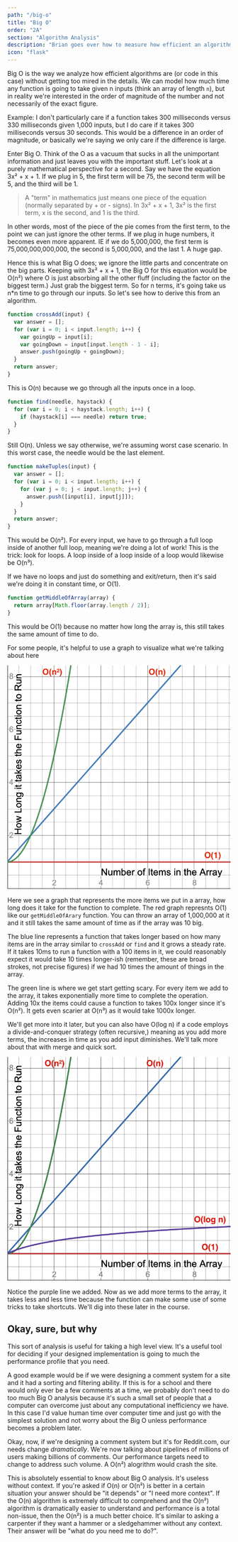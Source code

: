 ```yaml
---
path: "/big-o"
title: "Big O"
order: "2A"
section: "Algorithm Analysis"
description: "Brian goes over how to measure how efficient an algorithm and the tools we have to measure it"
icon: "flask"
---
```


Big O is the way we analyze how efficient algorithms are (or code in this case) without getting too mired in the details. We can model how much time any function is going to take given n inputs (think an array of length `n`), but in reality we're interested in the order of magnitude of the number and not necessarily of the exact figure.

Example: I don't particularly care if a function takes 300 milliseconds versus 330 milliseconds given 1,000 inputs, but I do care if it takes 300 milliseconds versus 30 seconds. This would be a difference in an order of magnitude, or basically we're saying we only care if the difference is large.

Enter Big O. Think of the O as a vacuum that sucks in all the unimportant information and just leaves you with the important stuff. Let's look at a purely mathematical perspective for a second. Say we have the equation 3x² + x + 1. If we plug in 5, the first term will be 75, the second term will be 5, and the third will be 1.

> A "term" in mathematics just means one piece of the equation (normally separated by + or - signs). In 3x² + x + 1, 3x² is the first term, x is the second, and 1 is the third.

In other words, most of the piece of the pie comes from the first term, to the point we can just ignore the other terms. If we plug in huge numbers, it becomes even more apparent. IE if we do 5,000,000, the first term is 75,000,000,000,000, the second is 5,000,000, and the last 1. A huge gap.

Hence this is what Big O does; we ignore the little parts and concentrate on the big parts. Keeping with 3x² + x + 1, the Big O for this equation would be O(n²) where O is just absorbing all the other fluff (including the factor on the biggest term.) Just grab the biggest term. So for n terms, it's going take us n\*n time to go through our inputs. So let's see how to derive this from an algorithm.

```javascript
function crossAdd(input) {
  var answer = [];
  for (var i = 0; i < input.length; i++) {
    var goingUp = input[i];
    var goingDown = input[input.length - 1 - i];
    answer.push(goingUp + goingDown);
  }
  return answer;
}
```

This is O(n) because we go through all the inputs once in a loop.

```javascript
function find(needle, haystack) {
  for (var i = 0; i < haystack.length; i++) {
    if (haystack[i] === needle) return true;
  }
}
```

Still O(n). Unless we say otherwise, we're assuming worst case scenario. In this worst case, the needle would be the last element.

```javascript
function makeTuples(input) {
  var answer = [];
  for (var i = 0; i < input.length; i++) {
    for (var j = 0; j < input.length; j++) {
      answer.push([input[i], input[j]]);
    }
  }
  return answer;
}
```

This would be O(n²). For every input, we have to go through a full loop inside of another full loop, meaning we're doing a lot of work! This is the trick: look for loops. A loop inside of a loop inside of a loop would likewise be O(n³).

If we have no loops and just do something and exit/return, then it's said we're doing it in constant time, or O(1).

```javascript
function getMiddleOfArray(array) {
  return array[Math.floor(array.length / 2)];
}
```

This would be O(1) because no matter how long the array is, this still takes the same amount of time to do.

For some people, it's helpful to use a graph to visualize what we're talking about here

![graph of y = 1, y = x + 1, and y = x^2 + 1](./images/graph.png)

Here we see a graph that represents the more items we put in a array, how long does it take for the function to complete. The red graph represnts O(1) like our `getMiddleOfArary` function. You can throw an array of 1,000,000 at it and it still takes the same amount of time as if the array was 10 big.

The blue line represents a function that takes longer based on how many items are in the array similar to `crossAdd` or `find` and it grows a steady rate. If it takes 10ms to run a function with a 100 items in it, we could reasonably expect it would take 10 times longer-ish (remember, these are broad strokes, not precise figures) if we had 10 times the amount of things in the array.

The green line is where we get start getting scary. For every item we add to the array, it takes exponentially more time to complete the operation. Adding 10x the items could cause a function to takes 100x longer since it's O(n²). It gets even scarier at O(n³) as it would take 1000x longer.

We'll get more into it later, but you can also have O(log n) if a code employs a divide-and-conquer strategy (often recursive,) meaning as you add more terms, the increases in time as you add input diminishes. We'll talk more about that with merge and quick sort.

![log n graph](./images/graph-log.png)

Notice the purple line we added. Now as we add more terms to the array, it takes less and less time because the function can make some use of some tricks to take shortcuts. We'll dig into these later in the course.

## Okay, sure, but why

This sort of analysis is useful for taking a high level view. It's a useful tool for deciding if your designed implementation is going to much the performance profile that you need.

A good example would be if we were designing a comment system for a site and it had a sorting and filtering ability. If this is for a school and there would only ever be a few comments at a time, we probably don't need to do too much Big O analysis because it's such a small set of people that a computer can overcome just about any computational inefficiency we have. In this case I'd value human time over computer time and just go with the simplest solution and not worry about the Big O unless performance becomes a problem later.

Okay, now, if we're designing a comment system but it's for Reddit.com, our needs change _dramatically_. We're now talking about pipelines of millions of users making billions of comments. Our performance targets need to change to address such volume. A O(n²) alogrithm would crash the site.

This is absolutely essential to know about Big O analysis. It's useless without context. If you're asked if O(n) or O(n²) is better in a certain situation your answer should be "it depends" or "I need more context". If the O(n) algorithm is extremely difficult to comprehend and the O(n²) algorithm is dramatically easier to understand and performance is a total non-issue, then the O(n²) is a much better choice. It's similar to asking a carpenter if they want a hammer or a sledgehammer without any context. Their answer will be "what do you need me to do?".
